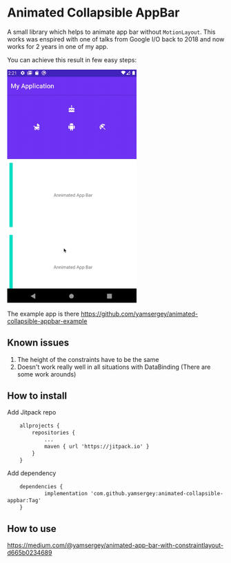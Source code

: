 # Animated Collapsible AppBar

A small library which helps to animate app bar without `MotionLayout`. 
This works was enspired with one of talks from Google I/O back to 2018 and now works for 2 years in one of my app.

You can achieve this result in few easy steps:

<img src='https://github.com/yamsergey/animated-collapsible-appbar-example/blob/master/app/demo.gif' width=300 />

The example app is there https://github.com/yamsergey/animated-collapsible-appbar-example

## Known issues
1. The height of the constraints have to be the same 
2. Doesn't work really well in all situations with DataBinding (There are some work arounds)

## How to install

Add Jitpack repo
```
	allprojects {
		repositories {
			...
			maven { url 'https://jitpack.io' }
		}
	}
```

Add dependency
```
	dependencies {
	        implementation 'com.github.yamsergey:animated-collapsible-appbar:Tag'
	}
```

## How to use
https://medium.com/@yamsergey/animated-app-bar-with-constraintlayout-d665b0234689
